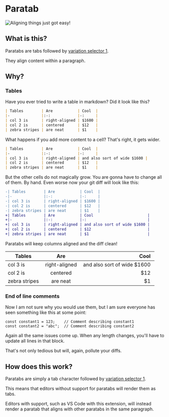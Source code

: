 # Paratab

![Aligning things just got easy!](demo.gif)

## What is this?

Paratabs are tabs followed by [variation selector 1](https://en.wikipedia.org/wiki/Variation_Selectors_(Unicode_block)).

They align content within a paragraph.

## Why?

### Tables

Have you ever tried to write a table in markdown? Did it look like this?

```md
| Tables        | Are           | Cool  |
|-              |:-:            |-:     |
| col 3 is      | right-aligned | $1600 |
| col 2 is      | centered      | $12   |
| zebra stripes | are neat      | $1    |
```

What happens if you add more content to a cell? That's right, it gets wider.

```md
| Tables        | Are           | Cool  |
|-              |:-:            |-:     |
| col 3 is      | right-aligned | and also sort of wide $1600 |
| col 2 is      | centered      | $12   |
| zebra stripes | are neat      | $1    |
```

But the other cells do not magically grow. You are gonna have to change all of them. By hand.
Even worse now your git diff will look like this:

```diff
-| Tables        | Are           | Cool  |
-|-              |:-:            |-:     |
-| col 3 is      | right-aligned | $1600 |
-| col 2 is      | centered      | $12   |
-| zebra stripes | are neat      | $1    |
+| Tables        | Are           | Cool                        |
+|-              |:-:            |-:                           |
+| col 3 is      | right-aligned | and also sort of wide $1600 |
+| col 2 is      | centered      | $12                         |
+| zebra stripes | are neat      | $1                          |
```

Paratabs will keep columns aligned and the diff clean!

| Tables	︀| Are	︀| Cool	︀|
|-|:-:|-:|
| col 3 is	︀| right-aligned	︀| and also sort of wide $1600	︀|
| col 2 is	︀| centered	︀| $12	︀|
| zebra stripes	︀| are neat	︀| $1	︀|

### End of line comments

Now I am not sure why you would use them, but I am sure everyone has seen something like this at some point:

```
const constant1 = 123;    // Comment describing constant1
const constant2 = "abc";  // Comment describing constant2
```

Again all the same issues come up. When any length changes, you'll have to update all lines in that block.

That's not only tedious but will, again, pollute your diffs.

## How does this work?

Paratabs are simply a tab character followed by [variation selector 1](https://en.wikipedia.org/wiki/Variation_Selectors_(Unicode_block)).

This means that editors without support for paratabs will render them as tabs.

Editors with support, such as VS Code with this extension, will instead render a paratab that aligns with other paratabs in the same paragraph.
